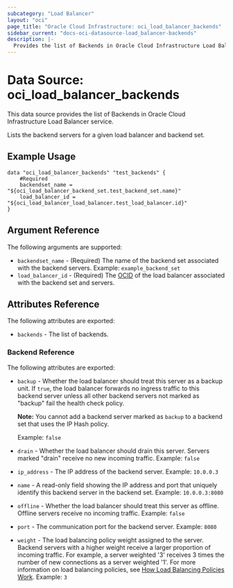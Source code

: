 ```yaml
---
subcategory: "Load Balancer"
layout: "oci"
page_title: "Oracle Cloud Infrastructure: oci_load_balancer_backends"
sidebar_current: "docs-oci-datasource-load_balancer-backends"
description: |-
  Provides the list of Backends in Oracle Cloud Infrastructure Load Balancer service
---
```


# Data Source: oci_load_balancer_backends
This data source provides the list of Backends in Oracle Cloud Infrastructure Load Balancer service.

Lists the backend servers for a given load balancer and backend set.

## Example Usage

```hcl
data "oci_load_balancer_backends" "test_backends" {
	#Required
	backendset_name = "${oci_load_balancer_backend_set.test_backend_set.name}"
	load_balancer_id = "${oci_load_balancer_load_balancer.test_load_balancer.id}"
}
```

## Argument Reference

The following arguments are supported:

* `backendset_name` - (Required) The name of the backend set associated with the backend servers.  Example: `example_backend_set` 
* `load_balancer_id` - (Required) The [OCID](https://docs.cloud.oracle.com/iaas/Content/General/Concepts/identifiers.htm) of the load balancer associated with the backend set and servers.


## Attributes Reference

The following attributes are exported:

* `backends` - The list of backends.

### Backend Reference

The following attributes are exported:

* `backup` - Whether the load balancer should treat this server as a backup unit. If `true`, the load balancer forwards no ingress traffic to this backend server unless all other backend servers not marked as "backup" fail the health check policy.

	**Note:** You cannot add a backend server marked as `backup` to a backend set that uses the IP Hash policy.

	Example: `false` 
* `drain` - Whether the load balancer should drain this server. Servers marked "drain" receive no new incoming traffic.  Example: `false` 
* `ip_address` - The IP address of the backend server.  Example: `10.0.0.3` 
* `name` - A read-only field showing the IP address and port that uniquely identify this backend server in the backend set.  Example: `10.0.0.3:8080` 
* `offline` - Whether the load balancer should treat this server as offline. Offline servers receive no incoming traffic.  Example: `false` 
* `port` - The communication port for the backend server.  Example: `8080` 
* `weight` - The load balancing policy weight assigned to the server. Backend servers with a higher weight receive a larger proportion of incoming traffic. For example, a server weighted '3' receives 3 times the number of new connections as a server weighted '1'. For more information on load balancing policies, see [How Load Balancing Policies Work](https://docs.cloud.oracle.com/iaas/Content/Balance/Reference/lbpolicies.htm).  Example: `3` 

